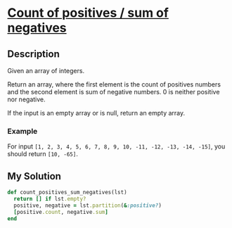 # [Count of positives / sum of negatives](https://www.codewars.com/kata/576bb71bbbcf0951d5000044)

## Description
Given an array of integers.

Return an array, where the first element is the count of positives numbers and the second element is sum of negative 
numbers. 0 is neither positive nor negative.

If the input is an empty array or is null, return an empty array.

### Example
For input `[1, 2, 3, 4, 5, 6, 7, 8, 9, 10, -11, -12, -13, -14, -15]`, you should return `[10, -65]`.

## My Solution
```ruby
def count_positives_sum_negatives(lst)
  return [] if lst.empty?
  positive, negative = lst.partition(&:positive?)
  [positive.count, negative.sum]
end
```
